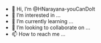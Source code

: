 - 👋 Hi, I’m @HNarayana-youCanDoIt
- 👀 I’m interested in ...
- 🌱 I’m currently learning ...
- 💞️ I’m looking to collaborate on ...
- 📫 How to reach me ...

<!---
HNarayana-youCanDoIt/HNarayana-youCanDoIt is a ✨ special ✨ repository because its `README.md` (this file) appears on your GitHub profile.
You can click the Preview link to take a look at your changes.
--->
